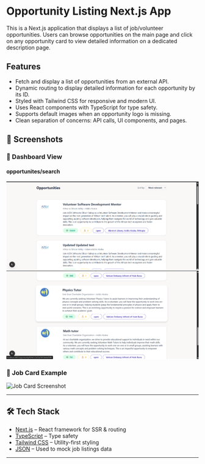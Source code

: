 # Opportunity Listing Next.js App

This is a Next.js application that displays a list of job/volunteer opportunities. Users can browse opportunities on the main page and click on any opportunity card to view detailed information on a dedicated description page.

## Features

- Fetch and display a list of opportunities from an external API.
- Dynamic routing to display detailed information for each opportunity by its ID.
- Styled with Tailwind CSS for responsive and modern UI.
- Uses React components with TypeScript for type safety.
- Supports default images when an opportunity logo is missing.
- Clean separation of concerns: API calls, UI components, and pages.

## 📸 Screenshots

### 💼 Dashboard View
#### opportunites/search

![Dashboard Screenshot](./public/1.png)
![Dashboard Screenshot](./public/2.png)


### 📇 Job Card Example

![Job Card Screenshot](./public/joblist.png)

---

## 🛠️ Tech Stack

- [Next.js](https://nextjs.org/) – React framework for SSR & routing
- [TypeScript](https://www.typescriptlang.org/) – Type safety
- [Tailwind CSS](https://tailwindcss.com/) – Utility-first styling
- [JSON](https://www.json.org/) – Used to mock job listings data

---


